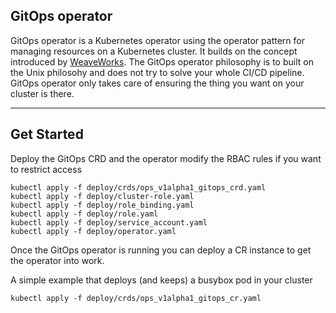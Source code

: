 ## GitOps operator

GitOps operator is a Kubernetes operator using the operator pattern for managing resources on a Kubernetes cluster. It builds on the concept introduced by [WeaveWorks](https://www.weave.works/blog/gitops-operations-by-pull-request). The GitOps operator philosophy is to built on the Unix philosohy and does not try to solve your whole CI/CD pipeline. GitOps operator only takes care of ensuring the thing you want on your cluster is there.

---

## Get Started

Deploy the GitOps CRD and the operator modify the RBAC rules if you want to restrict access

```
kubectl apply -f deploy/crds/ops_v1alpha1_gitops_crd.yaml 
kubectl apply -f deploy/cluster-role.yaml
kubectl apply -f deploy/role_binding.yaml
kubectl apply -f deploy/role.yaml
kubectl apply -f deploy/service_account.yaml
kubectl apply -f deploy/operator.yaml
```

Once the GitOps operator is running you can deploy a CR instance to get the operator into work.

A simple example that deploys (and keeps) a busybox pod in your cluster
```
kubectl apply -f deploy/crds/ops_v1alpha1_gitops_cr.yaml
```
